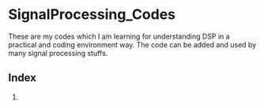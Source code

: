 # SignalProcessing_Codes

These are my codes which I am learning for understanding DSP in a practical and coding environment way. The code can be added and used by many signal processing stuffs.

## Index
1. 
